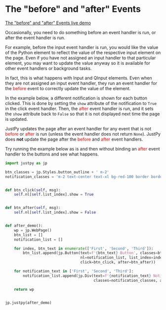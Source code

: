 # The "before" and "after" Events
[The "before" and "after" Events live demo]({{demo_url}}/after_demo)

Occasionally, you need to do something before an event handler is run, or after the event handler is run.

For example, before the input event handler is run, you would like the value of the Python element to reflect the value of the respective input element on the page. Even if you have not assigned an input handler to that particular element, you may want to update the value anyway so it is available for other event handlers or background tasks.

In fact, this is what happens with Input and QInput elements. Even when they are not assigned an input event handler, they run an event handler for the <span style="color: red">before</span> event to correctly update the value of the element.

In the example below, a different notification is shown for each button clicked. This is done by setting the `show` attribute of the notification to `True` in the click event handler. Then, the <span style="color: red">after</span> event handler is run, and it sets the `show` attribute back to `False` so that it is not displayed next time the page is updated.

JustPy updates the page after an event handler for any event that is not <span style="color: red">before</span> or <span style="color: red">after</span> is run (unless the event handler does not return `None`). JustPy does **not** update the page after the <span style="color: red">before</span> and <span style="color: red">after</span> event handlers.

Try running the example below as is and then without binding an <span style="color: red">after</span> event handler to the buttons and see what happens.

```python
import justpy as jp

btn_classes = jp.Styles.button_outline + ' m-2'
notification_classes = 'm-2 text-center text-xl bg-red-100 border border-red-400 text-red-700 px-4 py-3 rounded w-64'


def btn_click(self, msg):
    self.nl[self.list_index].show = True


def btn_after(self, msg):
    self.nl[self.list_index].show = False


def after_demo():
    wp = jp.WebPage()
    btn_list = []
    notification_list = []

    for index, btn_text in enumerate(['First', 'Second', 'Third']):
        btn_list.append(jp.Button(text=f'{btn_text} Button', classes=btn_classes, a=wp,
                                  nl=notification_list, list_index=index,
                                  click=btn_click, after=btn_after))

    for notification_text in ['First', 'Second', 'Third']:
        notification_list.append(jp.Div(text=f'{notification_text} Notification',
                                        classes=notification_classes, a=wp, show=False))

    return wp


jp.justpy(after_demo)

```
